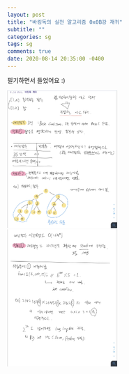 ```yaml
---
layout: post
title: "바킹독의 실전 알고리즘 0x0B강 재귀"
subtitle: ""
categories: sg
tags: sg
comments: true
date: 2020-08-14 20:35:00 -0400
--- 
```


필기하면서 들었어요 :)  

<img src="/assets/img/posts/2020-08-14(2).jpg" width="50%" height="50%">
<img src="/assets/img/posts/2020-08-14(3).jpg" width="50%" height="50%">